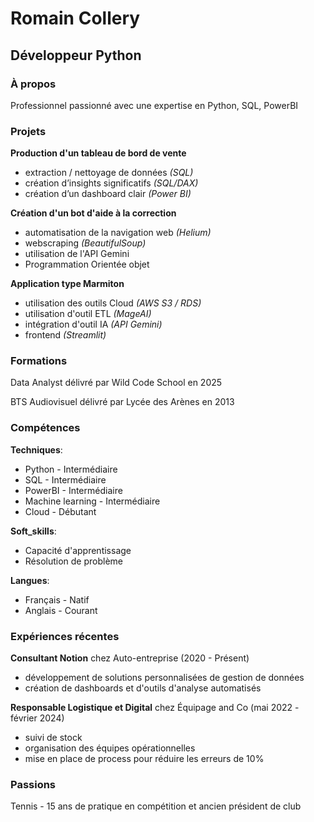 # Romain Collery
## Développeur Python

### À propos
Professionnel passionné avec une expertise en Python, SQL, PowerBI

### Projets
**Production d'un tableau de bord de vente**
- extraction / nettoyage de données *(SQL)*
- création d’insights significatifs *(SQL/DAX)*
- création d’un dashboard clair *(Power BI)*

**Création d'un bot d'aide à la correction**
- automatisation de la navigation web *(Helium)*
- webscraping *(BeautifulSoup)*
- utilisation de l'API Gemini
- Programmation Orientée objet

**Application type Marmiton**
- utilisation des outils Cloud *(AWS S3 / RDS)*
- utilisation d'outil ETL *(MageAI)*
- intégration d'outil IA *(API Gemini)*
- frontend *(Streamlit)*

### Formations 

Data Analyst délivré par Wild Code School en 2025 

BTS Audiovisuel délivré par Lycée des Arènes en 2013 


### Compétences

**Techniques**: 
- Python  - Intermédiaire
- SQL  - Intermédiaire
- PowerBI  - Intermédiaire
- Machine learning  - Intermédiaire
- Cloud  - Débutant

**Soft_skills**: 
- Capacité d'apprentissage  
- Résolution de problème  

**Langues**: 
- Français  - Natif
- Anglais  - Courant
### Expériences récentes

**Consultant Notion** chez Auto-entreprise (2020 - Présent)
- développement de solutions personnalisées de gestion de données
- création de dashboards et d'outils d'analyse automatisés

**Responsable Logistique et Digital** chez Équipage and Co (mai 2022 - février 2024)
- suivi de stock
- organisation des équipes opérationnelles
- mise en place de process pour réduire les erreurs de 10%

### Passions
Tennis - 15 ans de pratique en compétition et ancien président de club